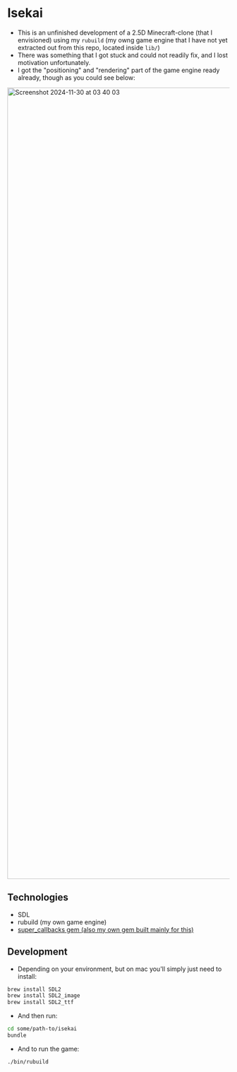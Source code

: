 # Isekai

* This is an unfinished development of a 2.5D Minecraft-clone (that I envisioned) using my `rubuild` (my owng game engine that I have not yet extracted out from this repo, located inside `lib/`)
* There was something that I got stuck and could not readily fix, and I lost motivation unfortunately.
* I got the "positioning" and "rendering" part of the game engine ready already, though as you could see below:

<img width="1792" alt="Screenshot 2024-11-30 at 03 40 03" src="https://github.com/user-attachments/assets/1035f49f-98bd-4dbd-a2af-712c512699b1">

## Technologies
* SDL
* rubuild (my own game engine)
* [super_callbacks gem (also my own gem built mainly for this)](https://github.com/jrpolidario/super_callbacks)

## Development
* Depending on your environment, but on mac you'll simply just need to install:

```bash
brew install SDL2                   
brew install SDL2_image
brew install SDL2_ttf
```

* And then run:

```bash
cd some/path-to/isekai
bundle
```

* And to run the game:

```bash
./bin/rubuild
```
